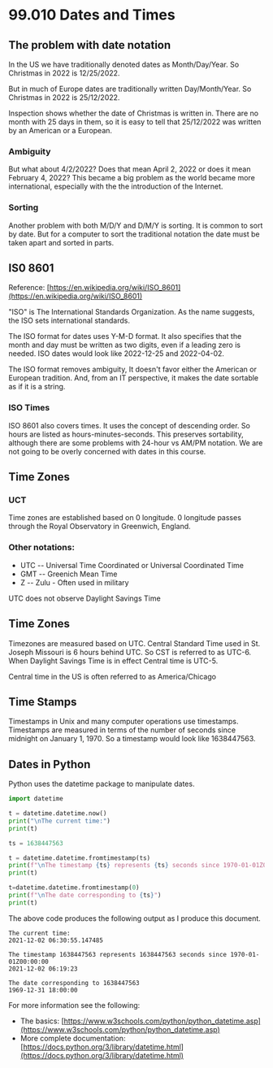 # 99.010 Dates and Times

## The problem with date notation

In the US we have traditionally denoted dates as Month/Day/Year.  So Christmas in 2022 is 12/25/2022.

But in much of Europe dates are traditionally written Day/Month/Year.  So Christmas in 2022 is 25/12/2022.

Inspection shows whether the date of Christmas is written in.  There are no month with 25 days in them, so it is easy to tell that 25/12/2022 was written by an American or a European.

### Ambiguity

But what about 4/2/2022?   Does that mean April 2, 2022 or does it mean February 4, 2022?  This became a big problem as the world became more international, especially with the the introduction of the Internet.  

### Sorting

Another problem with both M/D/Y and D/M/Y is sorting.  It is common to sort by date.  But for a computer to sort the traditional notation the date must be taken apart and sorted in parts.

## IS0 8601

Reference: [https://en.wikipedia.org/wiki/ISO_8601](https://en.wikipedia.org/wiki/ISO_8601)

"ISO" is The International Standards Organization.  As the name suggests, the ISO sets international standards.

The ISO format for dates uses Y-M-D format.  It also specifies that the month and day must be written as two digits, even if a leading zero is needed.  ISO dates would look like 2022-12-25 and 2022-04-02.  

The ISO format removes ambiguity, It doesn't favor either the American or European tradition.  And, from an IT perspective, it makes the date sortable as if it is a string.

### ISO Times

ISO 8601 also covers times.  It uses the concept of descending order.  So hours are listed as hours-minutes-seconds.  This preserves sortability, although there are some problems with 24-hour vs AM/PM notation.  We are not going to be overly concerned with dates in this course.

## Time Zones

### UCT

Time zones are established based on 0 longitude.  0 longitude passes through the Royal Observatory in Greenwich, England.

### Other notations:

* UTC -- Universal Time Coordinated or Universal Coordinated Time
* GMT -- Greenich Mean Time
* Z -- Zulu - Often used in military

UTC does not observe Daylight Savings Time

## Time Zones

Timezones are measured based on UTC.  Central Standard Time used in St. Joseph Missouri is 6 hours behind UTC.  So CST is referred to as UTC-6.   When Daylight Savings Time is in effect Central time is UTC-5.

Central time in the US is often referred to as America/Chicago

## Time Stamps

Timestamps in Unix and many computer operations use timestamps.  Timestamps are measured in terms of the number of seconds since midnight on January 1, 1970.  So a timestamp would look like 1638447563.

## Dates in Python

Python uses the datetime package to manipulate dates.

```python
import datetime

t = datetime.datetime.now()
print("\nThe current time:")
print(t)

ts = 1638447563

t = datetime.datetime.fromtimestamp(ts)
print(f"\nThe timestamp {ts} represents {ts} seconds since 1970-01-01Z00:00:00")
print(t)

t=datetime.datetime.fromtimestamp(0)
print(f"\nThe date corresponding to {ts}")
print(t)
```

The above code produces the following output as I produce this document.

```text
The current time:
2021-12-02 06:30:55.147485

The timestamp 1638447563 represents 1638447563 seconds since 1970-01-01Z00:00:00
2021-12-02 06:19:23

The date corresponding to 1638447563
1969-12-31 18:00:00
```

For more information see the following:

* The basics: [https://www.w3schools.com/python/python_datetime.asp](https://www.w3schools.com/python/python_datetime.asp)
* More complete documentation: [https://docs.python.org/3/library/datetime.html](https://docs.python.org/3/library/datetime.html)